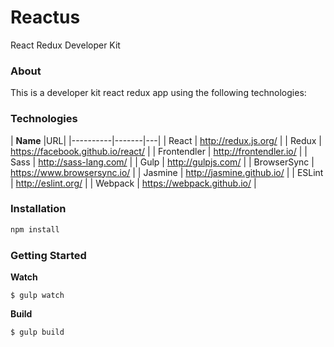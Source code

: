 # Reactus

React Redux Developer Kit


### About
This is a developer kit react redux app using the following technologies:


### Technologies

| **Name** |URL|
|----------|-------|---|
| React | http://redux.js.org/ |
| Redux | https://facebook.github.io/react/ |
| Frontendler | http://frontendler.io/ |
| Sass | http://sass-lang.com/ |
| Gulp | http://gulpjs.com/ |
| BrowserSync | https://www.browsersync.io/ |
| Jasmine | http://jasmine.github.io/ |
| ESLint | http://eslint.org/ |
| Webpack | https://webpack.github.io/ |


### Installation

```bash
npm install
```

### Getting Started

**Watch**

```
$ gulp watch
```

**Build**

```
$ gulp build
```
